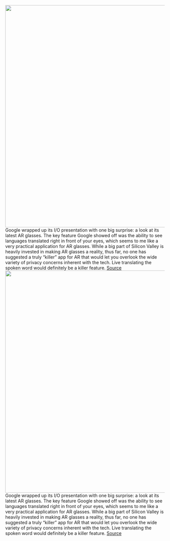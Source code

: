 <img src='https://cdn.vox-cdn.com/thumbor/EQwmpc3cKxlAIaA4ZqDXmFnOWzU=/0x0:1920x1080/1200x800/filters:focal(807x387:1113x693)/cdn.vox-cdn.com/uploads/chorus_image/image/70857931/Screen_Shot_2022_05_11_at_12.13.12_PM.0.png' width='700px' /><br/>
Google wrapped up its I/O presentation with one big surprise: a look at its latest AR glasses. The key feature Google showed off was the ability to see languages translated right in front of your eyes, which seems to me like a very practical application for AR glasses. While a big part of Silicon Valley is heavily invested in making AR glasses a reality, thus far, no one has suggested a truly “killer” app for AR that would let you overlook the wide variety of privacy concerns inherent with the tech. Live translating the spoken word would definitely be a killer feature.
<a href='https://www.theverge.com/2022/5/11/23067426/google-ar-glasses-live-translate-io'> Source <a/><img src='https://cdn.vox-cdn.com/thumbor/EQwmpc3cKxlAIaA4ZqDXmFnOWzU=/0x0:1920x1080/1200x800/filters:focal(807x387:1113x693)/cdn.vox-cdn.com/uploads/chorus_image/image/70857931/Screen_Shot_2022_05_11_at_12.13.12_PM.0.png' width='700px' /><br/>
Google wrapped up its I/O presentation with one big surprise: a look at its latest AR glasses. The key feature Google showed off was the ability to see languages translated right in front of your eyes, which seems to me like a very practical application for AR glasses. While a big part of Silicon Valley is heavily invested in making AR glasses a reality, thus far, no one has suggested a truly “killer” app for AR that would let you overlook the wide variety of privacy concerns inherent with the tech. Live translating the spoken word would definitely be a killer feature.
<a href='https://www.theverge.com/2022/5/11/23067426/google-ar-glasses-live-translate-io'> Source <a/>